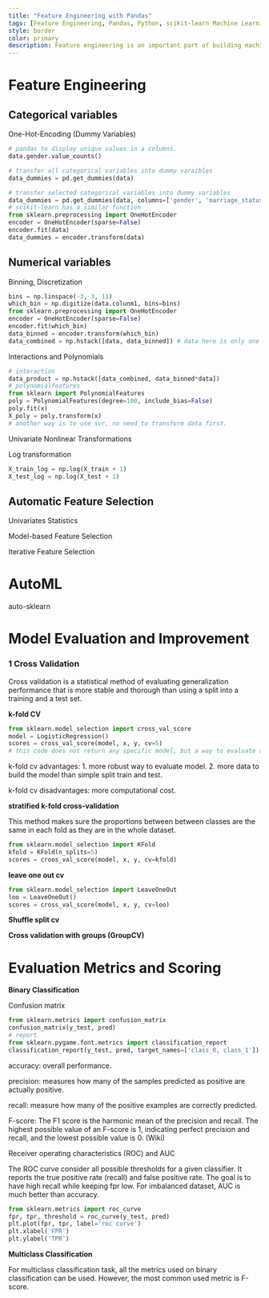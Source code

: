 ```yaml
---
title: "Feature Engineering with Pandas"
tags: [Feature Engineering, Pandas, Python, scikit-learn Machine Learning]
style: border
color: primary
description: Feature engineering is an important part of building machine learning models, this article introduces how we can use Pandas and Scikit-learn to manipulate data and extract better feature before we run any machine learning models.  
---
```


# Feature Engineering 

## Categorical variables 

One-Hot-Encoding (Dummy Variables) 

```Python 
# pandas to display unique values in a columns. 
data.gender.value_counts()

# transfer all categorical variables into dummy varaibles
data_dummies = pd.get_dummies(data) 

# transfer selected categorical variables into dummy variables
data_dummies = pd.get_dummies(data, columns=['gender', 'marriage_status'])
# scikit-learn has a similar function
from sklearn.preprocessing import OneHotEncoder 
encoder = OneHotEncoder(sparse=False)
encoder.fit(data)
data_dummies = encoder.transform(data)
```

## Numerical variables 

Binning, Discretization

```Python
bins = np.linspace(-3, 3, 11)
which_bin = np.digitize(data.colunm1, bins=bins) 
from sklearn.preprocessing import OneHotEncoder 
encoder = OneHotEncoder(sparse=False)
encoder.fit(which_bin)
data_binned = encoder.transform(which_bin)
data_combined = np.hstack([data, data_binned]) # data here is only one column, need to remove the categorical variable if more than one. 
```

Interactions and Polynomials 

```Python 
# interaction
data_product = np.hstack([data_combined, data_binned*data]) 
# polynomialfeatures 
from sklearn import PolynomialFeatures 
poly = PolynomialFeatures(degree=100, include_bias=False)
poly.fit(x)
X_poly = poly.transform(x)
# another way is to use svr, no need to transform data first. 
```

Univariate Nonlinear Transformations

Log transformation 

```Python
X_train_log = np.log(X_train + 1)
X_test_log = np.log(X_test + 1) 
```

## Automatic Feature Selection 

Univariates Statistics 

Model-based Feature Selection 

Iterative Feature Selection 


# AutoML 

auto-sklearn 

# Model Evaluation and Improvement 

### 1 Cross Validation 

Cross validation is a statistical method of evaluating generalization performance that is more stable and thorough than using a split into a training and a test set. 

**k-fold CV** 

```Python
from sklearn.model_selection import cross_val_score 
model = LogisticRegression()
scores = cross_val_score(model, x, y, cv=5)
# this code does not return any specific model, but a way to evaluate a model. 
```

k-fold cv advantages: 1. more robust way to evaluate model. 2. more data to build the model than simple split train and test. 

k-fold cv disadvantages: more computational cost. 

**stratified k-fold cross-validation** 

This method makes sure the proportions between between classes are the same in each fold as they are in the whole dataset.  

```Python
from sklearn.model_selection import KFold  
kfold = KFold(n_splits=5) 
scores = croos_val_score(model, x, y, cv=kfold)
```

**leave one out cv** 

```Python
from sklearn.model_selection import LeaveOneOut
loo = LeaveOneOut()
scores = cross_val_score(model, x, y, cv=loo)
```

**Shuffle split cv**

**Cross validation with groups (GroupCV)**


# Evaluation Metrics and Scoring 

**Binary Classification**

Confusion matrix 

```Python
from sklearn.metrics import confusion_matrix 
confusion_matrix(y_test, pred)
# report
from sklearn.pygame.font.metrics import classification_report
classification_report(y_test, pred, target_names=['class_0, class_1'])
```

accuracy: overall performance.  

precision: measures how many of the samples predicted as positive are actually positive. 

recall: measure how many of the positive examples are correctly predicted. 

F-score: The F1 score is the harmonic mean of the precision and recall. The highest possible value of an F-score is 1, indicating perfect precision and recall, and the lowest possible value is 0. (Wiki) 

Receiver operating characteristics (ROC) and AUC

The ROC curve consider all possible thresholds for a given classifier. It reports the true positive rate (recall) and false positive rate. The goal is to have high recall while keeping fpr low. For imbalanced dataset, AUC is much better than accuracy. 

```Python 
from sklearn.metrics import roc_curve 
fpr, tpr, threshold = roc_curve(y_test, pred) 
plt.plot(fpr, tpr, label='roc curve')
plt.xlabel('FPR')
plt.ylabel('TPR')
```

**Multiclass Classification** 

For multiclass classification task, all the metrics used on binary classification can be used. However, the most common used metric is F-score. 








